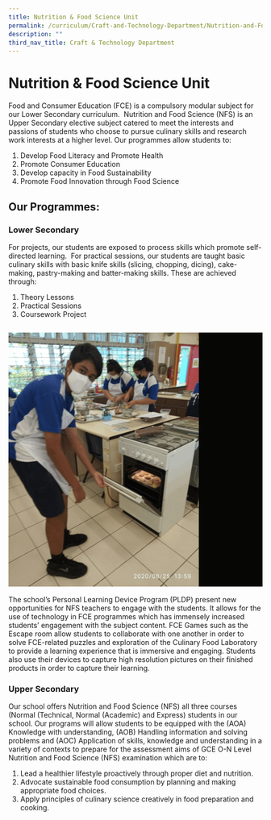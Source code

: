 ```yaml
---
title: Nutrition & Food Science Unit
permalink: /curriculum/Craft-and-Technology-Department/Nutrition-and-Food-Science-Unit/permalink/
description: ""
third_nav_title: Craft & Technology Department
---
```

Nutrition & Food Science Unit
=============================

Food and Consumer Education (FCE) is a compulsory modular subject for our Lower Secondary curriculum.  Nutrition and Food Science (NFS) is an Upper Secondary elective subject catered to meet the interests and passions of students who choose to pursue culinary skills and research work interests at a higher level. Our programmes allow students to: 

1.  Develop Food Literacy and Promote Health
2.  Promote Consumer Education
3.  Develop capacity in Food Sustainability
4.  Promote Food Innovation through Food Science

Our Programmes:
---------------

  

### Lower Secondary

For projects, our students are exposed to process skills which promote self-directed learning.  For practical sessions, our students are taught basic culinary skills with basic knife skills (slicing, chopping, dicing), cake-making, pastry-making and batter-making skills. These are achieved through:

1.  Theory Lessons
2.  Practical Sessions
3.  Coursework Project


<div>

<div style="float: left">

![](/images/nutrition.gif)

</div><div>

The school’s Personal Learning Device Program (PLDP) present new opportunities for NFS teachers to engage with the students. It allows for the use of technology in FCE programmes which has immensely increased students’ engagement with the subject content. FCE Games such as the Escape room allow students to collaborate with one another in order to solve FCE-related puzzles and exploration of the Culinary Food Laboratory to provide a learning experience that is immersive and engaging. Students also use their devices to capture high resolution pictures on their finished products in order to capture their learning.

</div></div>

### Upper Secondary

Our school offers Nutrition and Food Science (NFS) all three courses (Normal (Technical, Normal (Academic) and Express) students in our school. Our programs will allow students to be equipped with the (AOA) Knowledge with understanding, (AOB) Handling information and solving problems and (AOC) Application of skills, knowledge and understanding in a variety of contexts to prepare for the assessment aims of GCE O-N Level Nutrition and Food Science (NFS) examination which are to:

1.  Lead a healthier lifestyle proactively through proper diet and nutrition.
2.  Advocate sustainable food consumption by planning and making appropriate food choices. 
3.  Apply principles of culinary science creatively in food preparation and cooking.